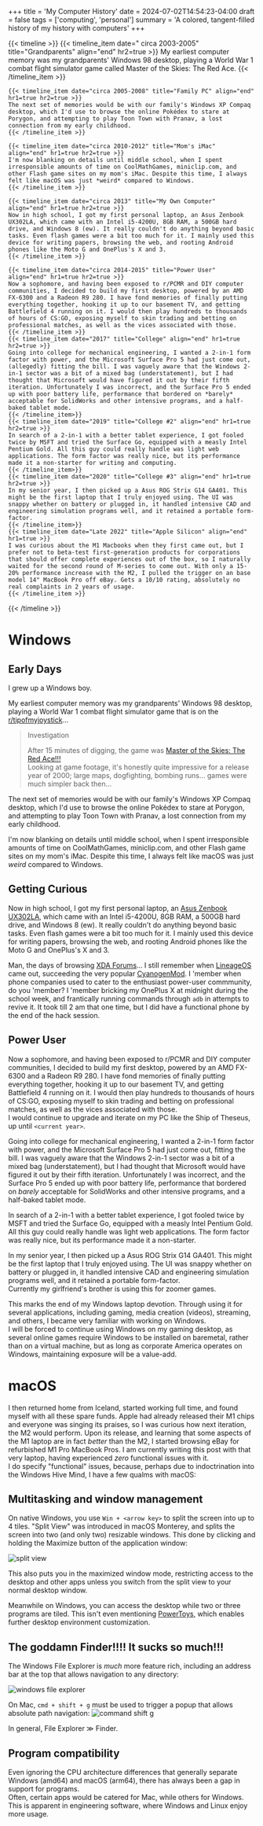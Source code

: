 +++
title = 'My Computer History'
date = 2024-07-02T14:54:23-04:00
draft = false
tags = ['computing', 'personal']
summary = 'A colored, tangent-filled history of my history with computers'
+++

{{< timeline >}}
    {{< timeline_item date=" circa 2003-2005" title="Grandparents" align="end" hr2=true >}}
    My earliest computer memory was my grandparents' Windows 98 desktop, playing a World War 1 combat flight simulator game called Master of the Skies: The Red Ace.
    {{< /timeline_item >}}

    {{< timeline_item date="circa 2005-2008" title="Family PC" align="end" hr1=true hr2=true >}}
    The next set of memories would be with our family's Windows XP Compaq desktop, which I'd use to browse the online Pokédex to stare at Porygon, and attempting to play Toon Town with Pranav, a lost connection from my early childhood.
    {{< /timeline_item >}}

    {{< timeline_item date="circa 2010-2012" title="Mom's iMac" align="end" hr1=true hr2=true >}}
    I'm now blanking on details until middle school, when I spent irresponsible amounts of time on CoolMathGames, miniclip.com, and other Flash game sites on my mom's iMac. Despite this time, I always felt like macOS was just *weird* compared to Windows.
    {{< /timeline_item >}}

    {{< timeline_item date="circa 2013" title="My Own Computer" align="end" hr1=true hr2=true >}}
    Now in high school, I got my first personal laptop, an Asus Zenbook UX302LA, which came with an Intel i5-4200U, 8GB RAM, a 500GB hard drive, and Windows 8 (ew). It really couldn't do anything beyond basic tasks. Even flash games were a bit too much for it. I mainly used this device for writing papers, browsing the web, and rooting Android phones like the Moto G and OnePlus's X and 3.    
    {{< /timeline_item >}}

    {{< timeline_item date="circa 2014-2015" title="Power User" align="end" hr1=true hr2=true >}}
    Now a sophomore, and having been exposed to r/PCMR and DIY computer communities, I decided to build my first desktop, powered by an AMD FX-6300 and a Radeon R9 280. I have fond memories of finally putting everything together, hooking it up to our basement TV, and getting Battlefield 4 running on it. I would then play hundreds to thousands of hours of CS:GO, exposing myself to skin trading and betting on professional matches, as well as the vices associated with those.  
    {{< /timeline_item >}}
    {{< timeline_item date="2017" title="College" align="end" hr1=true hr2=true >}}
    Going into college for mechanical engineering, I wanted a 2-in-1 form factor with power, and the Microsoft Surface Pro 5 had just come out, (allegedly) fitting the bill. I was vaguely aware that the Windows 2-in-1 sector was a bit of a mixed bag (understatement), but I had thought that Microsoft would have figured it out by their fifth iteration. Unfortunately I was incorrect, and the Surface Pro 5 ended up with poor battery life, performance that bordered on *barely* acceptable for SolidWorks and other intensive programs, and a half-baked tablet mode.
    {{< /timeline_item>}}
    {{< timeline_item date="2019" title="College #2" align="end" hr1=true hr2=true >}}
    In search of a 2-in-1 with a better tablet experience, I got fooled twice by MSFT and tried the Surface Go, equipped with a measly Intel Pentium Gold. All this guy could really handle was light web applications. The form factor was really nice, but its performance made it a non-starter for writing and computing.
    {{< /timeline_item>}}
    {{< timeline_item date="2020" title="College #3" align="end" hr1=true hr2=true >}}
    In my senior year, I then picked up a Asus ROG Strix G14 GA401. This might be the first laptop that I truly enjoyed using. The UI was snappy whether on battery or plugged in, it handled intensive CAD and engineering simulation programs well, and it retained a portable form-factor.  
    {{< /timeline_item>}}
    {{< timeline_item date="Late 2022" title="Apple Silicon" align="end" hr1=true >}}
    I was curious about the M1 Macbooks when they first came out, but I prefer not to beta-test first-generation products for corporations that should offer complete experiences out of the box, so I naturally waited for the second round of M-series to come out. With only a 15-20% performance increase with the M2, I pulled the trigger on an base model 14" MacBook Pro off eBay. Gets a 10/10 rating, absolutely no real complaints in 2 years of usage.
    {{< /timeline_item >}}
{{< /timeline >}}

# Windows

## Early Days

I grew up a Windows boy.

My earliest computer memory was my grandparents' Windows 98 desktop, playing a World War 1 combat flight simulator game that is on the [r/tipofmyjoystick](https://www.reddit.com/r/tipofmyjoystick/)...

> Investigation
>
> After 15 minutes of digging, the game was [Master of the Skies: The Red Ace!!!](https://oldgamesdownload.com/master-of-the-skies-the-red-ace/)  
> Looking at game footage, it's honestly quite impressive for a release year of 2000; large maps, dogfighting, bombing runs... games were much simpler back then...

The next set of memories would be with our family's Windows XP Compaq desktop, which I'd use to browse the online Pokédex to stare at Porygon, and attempting to play Toon Town with Pranav, a lost connection from my early childhood.

I'm now blanking on details until middle school, when I spent irresponsible amounts of time on CoolMathGames, miniclip.com, and other Flash game sites on my mom's iMac. Despite this time, I always felt like macOS was just *weird* compared to Windows.

## Getting Curious

Now in high school, I got my first personal laptop, an [Asus Zenbook UX302LA](https://www.notebookcheck.net/Review-Asus-Zenbook-UX302LA-C4003H-Ultrabook.108071.0.html), which came with an Intel i5-4200U, 8GB RAM, a 500GB hard drive, and Windows 8 (ew). It really couldn't do anything beyond basic tasks. Even flash games were a bit too much for it. I mainly used this device for writing papers, browsing the web, and rooting Android phones like the Moto G and OnePlus's X and 3.  

Man, the days of browsing [XDA Forums](https://xdaforums.com)... I still remember when [LineageOS](https://en.wikipedia.org/wiki/LineageOS) came out, succeeding the very popular [CyanogenMod](https://en.wikipedia.org/wiki/CyanogenMod). I 'member when phone companies used to cater to the enthusiast power-user commmunity, do you 'member? I 'member bricking my OnePlus X at midnight during the school week, and frantically running commands through `adb` in attempts to revive it. It took till 2 am that one time, but I did have a functional phone by the end of the hack session.

## Power User

Now a sophomore, and having been exposed to r/PCMR and DIY computer communities, I decided to build my first desktop, powered by an AMD FX-6300 and a Radeon R9 280. I have fond memories of finally putting everything together, hooking it up to our basement TV, and getting Battlefield 4 running on it. I would then play hundreds to thousands of hours of CS:GO, exposing myself to skin trading and betting on professional matches, as well as the vices associated with those.  
I would continue to upgrade and iterate on my PC like the Ship of Theseus, up until `<current year>`.

Going into college for mechanical engineering, I wanted a 2-in-1 form factor with power, and the Microsoft Surface Pro 5 had just come out, fitting the bill. I was vaguely aware that the Windows 2-in-1 sector was a bit of a mixed bag (understatement), but I had thought that Microsoft would have figured it out by their fifth iteration. Unfortunately I was incorrect, and the Surface Pro 5 ended up with poor battery life, performance that bordered on *barely* acceptable for SolidWorks and other intensive programs, and a half-baked tablet mode.

In search of a 2-in-1 with a better tablet experience, I got fooled twice by MSFT and tried the Surface Go, equipped with a measly Intel Pentium Gold. All this guy could really handle was light web applications. The form factor was really nice, but its performance made it a non-starter.

In my senior year, I then picked up a Asus ROG Strix G14 GA401. This might be the first laptop that I truly enjoyed using. The UI was snappy whether on battery or plugged in, it handled intensive CAD and engineering simulation programs well, and it retained a portable form-factor.  
Currently my girlfriend's brother is using this for zoomer games. 

This marks the end of my Windows laptop devotion. Through using it for several applications, including gaming, media creation (videos), streaming, and others, I became very familiar with working on Windows.  
I will be forced to continue using Windows on my gaming desktop, as several online games require Windows to be installed on baremetal, rather than on a virtual machine, but as long as corporate America operates on Windows, maintaining exposure will be a value-add.

# macOS

I then returned home from Iceland, started working full time, and found myself with all these spare funds. Apple had already released their M1 chips and everyone was singing its praises, so I was curious how next iteration, the M2 would perform. Upon its release, and learning that some aspects of the M1 laptop are in fact *better* than the M2, I started browsing eBay for refurbished M1 Pro MacBook Pros. I am currently writing this post with that very laptop, having experienced *zero* functional issues with it.  
I do specify "functional" issues, because, perhaps due to indoctrination into the Windows Hive Mind, I have a few qualms with macOS:

## Multitasking and window management

On native Windows, you use `Win + <arrow key>` to split the screen into up to 4 tiles. "Split View" was introduced in macOS Monterey, and splits the screen into two (and only two) resizable windows. This done by clicking and holding the Maximize button of the application window:

![split view](https://help.apple.com/assets/65A8106E7C69B635140E606E/65A81072C0272B1FFA02DE51/en_US/cbc9640c551e7e8d12556206a56b22a1.png "400px")

This also puts you in the maximized window mode, restricting access to the desktop and other apps unless you switch from the split view to your normal desktop window.

Meanwhile on Windows, you can access the desktop while two or three programs are tiled. This isn't even mentioning [PowerToys](https://learn.microsoft.com/en-us/windows/powertoys/), which enables further desktop environment customization.

## The goddamn Finder!!!! It sucks so much!!!

The Windows File Explorer is *much* more feature rich, including an address bar at the top that allows navigation to any directory:

![windows file explorer](https://www.teachucomp.com/wp-content/uploads/blog-5-6-2022-fileexplorerinwindows11.png)

On Mac, `cmd + shift + g` must be used to trigger a popup that allows absolute path navigation:
![command shift g](https://cdn.osxdaily.com/wp-content/uploads/2024/03/command-shift-g-go-to-folder-mac-shortcut-610x340.jpg)

In general, File Explorer &#8811; Finder.

## Program compatibility

Even ignoring the CPU architecture differences that generally separate Windows (amd64) and macOS (arm64), there has always been a gap in support for programs.  
Often, certain apps would be catered for Mac, while others for Windows. This is apparent in engineering software, where Windows and Linux enjoy more usage.
